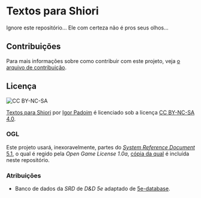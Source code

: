 # Textos para Shiori

Ignore este repositório... Ele com certeza não é pros seus olhos...

## Contribuições

Para mais informações sobre como contribuir com este projeto, veja [o arquivo de contribuição](CONTRIBUTING.md).

## Licença

![CC BY-NC-SA](https://licensebuttons.net/l/by-nc-sa/4.0/88x31.png)

[Textos para Shiori](https://nereare.github.io/texts/) por [Igor Padoim](https://nereare.com/) é licenciado sob a licença [CC BY-NC-SA 4.0](https://creativecommons.org/licenses/by-nc-sa/4.0/deed.pt-br).

### OGL

Este projeto usará, inexoravelmente, partes do [_System Reference Document_ 5.1](https://media.wizards.com/2016/downloads/DND/SRD-OGL_V5.1.pdf), o qual é regido pela _Open Game License 1.0a_, [cópia da qual](OGL.md) é incluída neste repositório.

### Atribuições

- Banco de dados da _SRD_ de _D&D 5e_ adaptado de [5e-database](https://github.com/5e-bits/5e-database).
